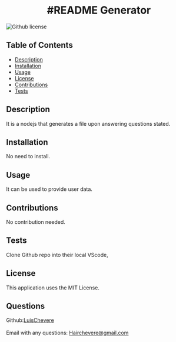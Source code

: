 
  
  <h1 align="center">#README Generator</h1>

  ![Github license](https://img.shields.io/badge/license-MIT-blue.svg)<br />

  ## Table of Contents
  - [Description](#description)
  - [Installation](#installation)
  - [Usage](#usage)
  - [License](#license)
  - [Contributions](#contributions)
  - [Tests](#tests)

## Description
  It is a nodejs that generates a file upon answering questions stated.

  ## Installation
  No need to install.

  ## Usage
  It can be used to provide user data. 
  
  ## Contributions
  No contribution needed.

  ## Tests
  Clone Github repo into their local VScode,
  
  ## License
  This application uses the MIT License.<br />


  ## Questions
  Github:[LuisChevere](https://github.com/LuisChevere)<br />
  <br />
  Email with any questions: Hairchevere@gmail.com
